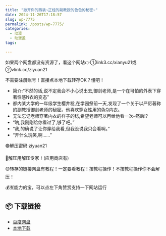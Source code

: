 ```yaml
---
title: "掀开你的西装~正经的副教授的色色的秘密~"
date: 2024-11-26T17:18:57
slug: wp-7775
permalink: /posts/wp-7775/
categories:
  - 动漫
  - 动漫盖
tags:

---
```


如果两个网盘都没有资源了，看这个网站👉①link3.cc/xianyu21或②vlink.cc/ziyuan21

不需要注册账号！直接点本地下载转存OK？懂吧！

*   简介:“不然的话,说不定我会不小心说出去,御剑老师,是一个在可怕的外表下穿著性感N衣的变态”
*   都内某大学的一年级学生樱井稔,在学园祭前一天,发现了一个关于以严厉著称的副教授御剑老师的秘密。他喜欢穿女性用的色Q内衣。
*   无法忘记老师穿著内衣的样子的稔,希望老师可以再给他看一次–然后!?
*   “呐,我刚刚给你看过了,够了吧。”
*   “我,的确说了让你穿给我看,但我没说我只会看啊。”
*   “开什么玩笑,啊……”

🟢解压密码:ziyuan21

🔵解压用解压专家！(应用商店有)

🟡转存的链接网盘有教程！一定要看教程！按教程操作！不按教程操作你不会解压！

💰🈶能力的宝，可以点左下角赞赏支持一下网站运行

## 📦 下载链接
- [百度网盘](https://blziyuan21.com/pay-download/7775?key=a0f3aae4b1&down_id=0)
- [本地下载](https://blziyuan21.com/pay-download/7775?key=a0f3aae4b1&down_id=1)

